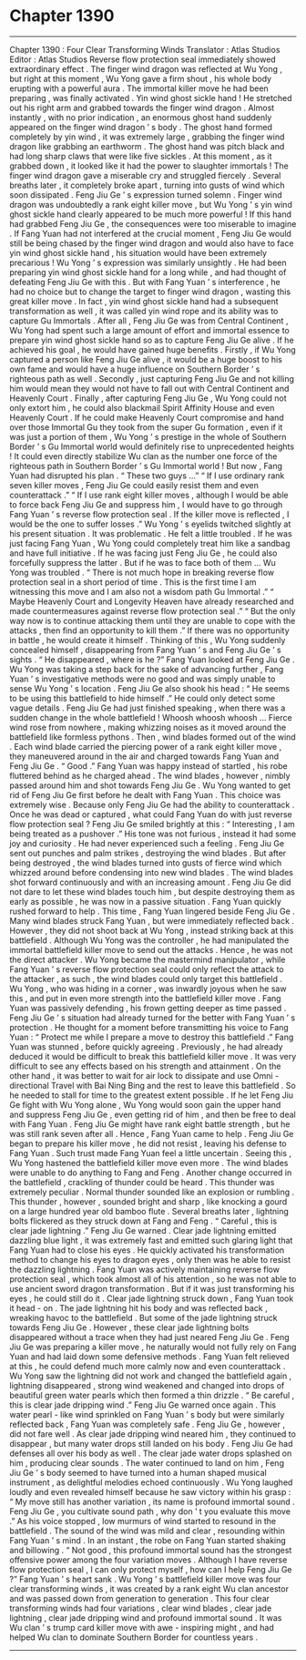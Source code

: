 
# Chapter 1390


---

Chapter 1390 : Four Clear Transforming Winds
Translator : Atlas Studios Editor : Atlas Studios
Reverse flow protection seal immediately showed extraordinary effect .
The finger wind dragon was reflected at Wu Yong , but right at this moment , Wu Yong gave a firm shout , his whole body erupting with a powerful aura .
The immortal killer move he had been preparing , was finally activated .
Yin wind ghost sickle hand !
He stretched out his right arm and grabbed towards the finger wind dragon .
Almost instantly , with no prior indication , an enormous ghost hand suddenly appeared on the finger wind dragon ’ s body .
The ghost hand formed completely by yin wind , it was extremely large , grabbing the finger wind dragon like grabbing an earthworm .
The ghost hand was pitch black and had long sharp claws that were like five sickles . At this moment , as it grabbed down , it looked like it had the power to slaughter immortals !
The finger wind dragon gave a miserable cry and struggled fiercely . Several breaths later , it completely broke apart , turning into gusts of wind which soon dissipated .
Feng Jiu Ge ’ s expression turned solemn .
Finger wind dragon was undoubtedly a rank eight killer move , but Wu Yong ’ s yin wind ghost sickle hand clearly appeared to be much more powerful !
If this hand had grabbed Feng Jiu Ge , the consequences were too miserable to imagine .
If Fang Yuan had not interfered at the crucial moment , Feng Jiu Ge would still be being chased by the finger wind dragon and would also have to face yin wind ghost sickle hand , his situation would have been extremely precarious !
Wu Yong ’ s expression was similarly unsightly .
He had been preparing yin wind ghost sickle hand for a long while , and had thought of defeating Feng Jiu Ge with this .
But with Fang Yuan ’ s interference , he had no choice but to change the target to finger wind dragon , wasting this great killer move .
In fact , yin wind ghost sickle hand had a subsequent transformation as well , it was called yin wind rope and its ability was to capture Gu Immortals .
After all , Feng Jiu Ge was from Central Continent , Wu Yong had spent such a large amount of effort and immortal essence to prepare yin wind ghost sickle hand so as to capture Feng Jiu Ge alive .
If he achieved his goal , he would have gained huge benefits .
Firstly , if Wu Yong captured a person like Feng Jiu Ge alive , it would be a huge boost to his own fame and would have a huge influence on Southern Border ’ s righteous path as well .
Secondly , just capturing Feng Jiu Ge and not killing him would mean they would not have to fall out with Central Continent and Heavenly Court .
Finally , after capturing Feng Jiu Ge , Wu Yong could not only extort him , he could also blackmail Spirit Affinity House and even Heavenly Court .
If he could make Heavenly Court compromise and hand over those Immortal Gu they took from the super Gu formation , even if it was just a portion of them , Wu Yong ’ s prestige in the whole of Southern Border ’ s Gu Immortal world would definitely rise to unprecedented heights !
It could even directly stabilize Wu clan as the number one force of the righteous path in Southern Border ’ s Gu Immortal world !
But now , Fang Yuan had disrupted his plan .
“ These two guys …”
“ If I use ordinary rank seven killer moves , Feng Jiu Ge could easily resist them and even counterattack .”
“ If I use rank eight killer moves , although I would be able to force back Feng Jiu Ge and suppress him , I would have to go through Fang Yuan ’ s reverse flow protection seal . If the killer move is reflected , I would be the one to suffer losses .”
Wu Yong ’ s eyelids twitched slightly at his present situation .
It was problematic .
He felt a little troubled .
If he was just facing Fang Yuan , Wu Yong could completely treat him like a sandbag and have full initiative . If he was facing just Feng Jiu Ge , he could also forcefully suppress the latter .
But if he was to face both of them …
Wu Yong was troubled .
“ There is not much hope in breaking reverse flow protection seal in a short period of time . This is the first time I am witnessing this move and I am also not a wisdom path Gu Immortal .”
“ Maybe Heavenly Court and Longevity Heaven have already researched and made countermeasures against reverse flow protection seal .”
“ But the only way now is to continue attacking them until they are unable to cope with the attacks , then find an opportunity to kill them .”
If there was no opportunity in battle , he would create it himself .
Thinking of this , Wu Yong suddenly concealed himself , disappearing from Fang Yuan ’ s and Feng Jiu Ge ’ s sights .
“ He disappeared , where is he ?” Fang Yuan looked at Feng Jiu Ge .
Wu Yong was taking a step back for the sake of advancing further , Fang Yuan ’ s investigative methods were no good and was simply unable to sense Wu Yong ’ s location .
Feng Jiu Ge also shook his head : “ He seems to be using this battlefield to hide himself .”
He could only detect some vague details .
Feng Jiu Ge had just finished speaking , when there was a sudden change in the whole battlefield !
Whoosh whoosh whoosh …
Fierce wind rose from nowhere , making whizzing noises as it moved around the battlefield like formless pythons .
Then , wind blades formed out of the wind .
Each wind blade carried the piercing power of a rank eight killer move , they maneuvered around in the air and charged towards Fang Yuan and Feng Jiu Ge .
“ Good .” Fang Yuan was happy instead of startled , his robe fluttered behind as he charged ahead .
The wind blades , however , nimbly passed around him and shot towards Feng Jiu Ge .
Wu Yong wanted to get rid of Feng Jiu Ge first before he dealt with Fang Yuan .
This choice was extremely wise .
Because only Feng Jiu Ge had the ability to counterattack . Once he was dead or captured , what could Fang Yuan do with just reverse flow protection seal ?
Feng Jiu Ge smiled brightly at this : “ Interesting , I am being treated as a pushover .”
His tone was not furious , instead it had some joy and curiosity .
He had never experienced such a feeling .
Feng Jiu Ge sent out punches and palm strikes , destroying the wind blades .
But after being destroyed , the wind blades turned into gusts of fierce wind which whizzed around before condensing into new wind blades .
The wind blades shot forward continuously and with an increasing amount .
Feng Jiu Ge did not dare to let these wind blades touch him , but despite destroying them as early as possible , he was now in a passive situation .
Fang Yuan quickly rushed forward to help .
This time , Fang Yuan lingered beside Feng Jiu Ge .
Many wind blades struck Fang Yuan , but were immediately reflected back .
However , they did not shoot back at Wu Yong , instead striking back at this battlefield .
Although Wu Yong was the controller , he had manipulated the immortal battlefield killer move to send out the attacks . Hence , he was not the direct attacker .
Wu Yong became the mastermind manipulator , while Fang Yuan ’ s reverse flow protection seal could only reflect the attack to the attacker , as such , the wind blades could only target this battlefield .
Wu Yong , who was hiding in a corner , was inwardly joyous when he saw this , and put in even more strength into the battlefield killer move .
Fang Yuan was passively defending , his frown getting deeper as time passed .
Feng Jiu Ge ’ s situation had already turned for the better with Fang Yuan ’ s protection . He thought for a moment before transmitting his voice to Fang Yuan : “ Protect me while I prepare a move to destroy this battlefield .”
Fang Yuan was stunned , before quickly agreeing .
Previously , he had already deduced it would be difficult to break this battlefield killer move . It was very difficult to see any effects based on his strength and attainment . On the other hand , it was better to wait for air lock to dissipate and use Omni - directional Travel with Bai Ning Bing and the rest to leave this battlefield .
So he needed to stall for time to the greatest extent possible .
If he let Feng Jiu Ge fight with Wu Yong alone , Wu Yong would soon gain the upper hand and suppress Feng Jiu Ge , even getting rid of him , and then be free to deal with Fang Yuan .
Feng Jiu Ge might have rank eight battle strength , but he was still rank seven after all .
Hence , Fang Yuan came to help .
Feng Jiu Ge began to prepare his killer move , he did not resist , leaving his defense to Fang Yuan .
Such trust made Fang Yuan feel a little uncertain .
Seeing this , Wu Yong hastened the battlefield killer move even more .
The wind blades were unable to do anything to Fang and Feng . Another change occurred in the battlefield , crackling of thunder could be heard .
This thunder was extremely peculiar .
Normal thunder sounded like an explosion or rumbling .
This thunder , however , sounded bright and sharp , like knocking a gourd on a large hundred year old bamboo flute .
Several breaths later , lightning bolts flickered as they struck down at Fang and Feng .
“ Careful , this is clear jade lightning .” Feng Jiu Ge warned .
Clear jade lightning emitted dazzling blue light , it was extremely fast and emitted such glaring light that Fang Yuan had to close his eyes .
He quickly activated his transformation method to change his eyes to dragon eyes , only then was he able to resist the dazzling lightning .
Fang Yuan was actively maintaining reverse flow protection seal , which took almost all of his attention , so he was not able to use ancient sword dragon transformation . But if it was just transforming his eyes , he could still do it .
Clear jade lightning struck down , Fang Yuan took it head - on . The jade lightning hit his body and was reflected back , wreaking havoc to the battlefield .
But some of the jade lightning struck towards Feng Jiu Ge .
However , these clear jade lightning bolts disappeared without a trace when they had just neared Feng Jiu Ge .
Feng Jiu Ge was preparing a killer move , he naturally would not fully rely on Fang Yuan and had laid down some defensive methods .
Fang Yuan felt relieved at this , he could defend much more calmly now and even counterattack .
Wu Yong saw the lightning did not work and changed the battlefield again , lightning disappeared , strong wind weakened and changed into drops of beautiful green water pearls which then formed a thin drizzle .
“ Be careful , this is clear jade dripping wind .” Feng Jiu Ge warned once again .
This water pearl - like wind sprinkled on Fang Yuan ’ s body but were similarly reflected back , Fang Yuan was completely safe .
Feng Jiu Ge , however , did not fare well .
As clear jade dripping wind neared him , they continued to disappear , but many water drops still landed on his body .
Feng Jiu Ge had defenses all over his body as well .
The clear jade water drops splashed on him , producing clear sounds .
The water continued to land on him , Feng Jiu Ge ’ s body seemed to have turned into a human shaped musical instrument , as delightful melodies echoed continuously .
Wu Yong laughed loudly and even revealed himself because he saw victory within his grasp : “ My move still has another variation , its name is profound immortal sound . Feng Jiu Ge , you cultivate sound path , why don ’ t you evaluate this move .”
As his voice stopped , low murmurs of wind started to resound in the battlefield .
The sound of the wind was mild and clear , resounding within Fang Yuan ’ s mind . In an instant , the robe on Fang Yuan started shaking and billowing .
“ Not good , this profound immortal sound has the strongest offensive power among the four variation moves . Although I have reverse flow protection seal , I can only protect myself , how can I help Feng Jiu Ge ?” Fang Yuan ’ s heart sank .
Wu Yong ’ s battlefield killer move was four clear transforming winds , it was created by a rank eight Wu clan ancestor and was passed down from generation to generation .
This four clear transforming winds had four variations , clear wind blades , clear jade lightning , clear jade dripping wind and profound immortal sound .
It was Wu clan ’ s trump card killer move with awe - inspiring might , and had helped Wu clan to dominate Southern Border for countless years .

---

